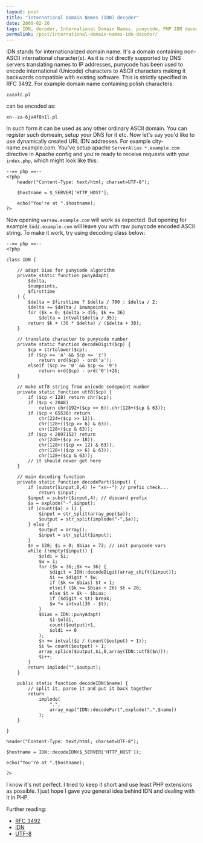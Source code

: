 ```yaml
---
layout: post
title: "International Domain Names (IDN) decoder"
date: 2009-02-26
tags: IDN, decoder, International Domain Names, punycode, PHP IDN decoder
permalink: /post/international-domain-names-idn-decoder/
---
```

IDN stands for internationalized domain name. It's a domain containing non-ASCII international character(s). As it is not directly supported by DNS servers translating names to IP addresses, punycode has been used to encode international (Unicode) characters to ASCII characters making it backwards compatible with existing software. This is strictly specified in RFC 3492. For example domain name containing polish characters:

    zażółć.pl

can be encoded as:

    xn--za-6ja4f8n1l.pl

In such form it can be used as any other ordinary ASCII domain. You can register such domeain, setup your DNS for it etc. Now let's say you'd like to use dynamically created URL IDN addresses. For example city-name.example.com. You've setup apache `ServerAlias *.example.com` directive in Apache config and you're ready to receive requests with your `index.php`, which might look like this:

    --== php ==--
    <?php
        header("Content-Type: text/html; charset=UTF-8");
    
        $hostname = $_SERVER['HTTP_HOST'];
        
        echo("You're at ".$hostname);
    ?>
    
Now opening `warsaw.example.com` will work as expected. But opening for example `łódź.example.com` will leave you with raw punycode encoded ASCII string. To make it work, try using decoding class below:

    --== php ==--
    <?php

    class IDN {

        // adapt bias for punycode algorithm
        private static function punyAdapt(
            $delta,
            $numpoints,
            $firsttime
        ) {
            $delta = $firsttime ? $delta / 700 : $delta / 2; 
            $delta += $delta / $numpoints;
            for ($k = 0; $delta > 455; $k += 36)
                $delta = intval($delta / 35);
            return $k + (36 * $delta) / ($delta + 38);
        }

        // translate character to punycode number
        private static function decodeDigit($cp) {
            $cp = strtolower($cp);
            if ($cp >= 'a' && $cp <= 'z')
                return ord($cp) - ord('a');
            elseif ($cp >= '0' && $cp <= '9')
                return ord($cp) - ord('0')+26;
        }

        // make utf8 string from unicode codepoint number
        private static function utf8($cp) {
            if ($cp < 128) return chr($cp);
            if ($cp < 2048) 
                return chr(192+($cp >> 6)).chr(128+($cp & 63));
            if ($cp < 65536) return 
                chr(224+($cp >> 12)).
                chr(128+(($cp >> 6) & 63)).
                chr(128+($cp & 63));
            if ($cp < 2097152) return 
                chr(240+($cp >> 18)).
                chr(128+(($cp >> 12) & 63)).
                chr(128+(($cp >> 6) & 63)).
                chr(128+($cp & 63));
            // it should never get here 
        }

        // main decoding function
        private static function decodePart($input) {
            if (substr($input,0,4) != "xn--") // prefix check...
                return $input;
            $input = substr($input,4); // discard prefix
            $a = explode("-",$input);
            if (count($a) > 1) {
                $input = str_split(array_pop($a));
                $output = str_split(implode("-",$a));
            } else {
                $output = array();
                $input = str_split($input);
            }
            $n = 128; $i = 0; $bias = 72; // init punycode vars
            while (!empty($input)) {
                $oldi = $i;
                $w = 1;
                for ($k = 36;;$k += 36) {
                    $digit = IDN::decodeDigit(array_shift($input));
                    $i += $digit * $w;
                    if ($k <= $bias) $t = 1;
                    elseif ($k >= $bias + 26) $t = 26;
                    else $t = $k - $bias;
                    if ($digit < $t) break;
                    $w *= intval(36 - $t);
                }
                $bias = IDN::punyAdapt(
                    $i-$oldi,
                    count($output)+1,
                    $oldi == 0
                );
                $n += intval($i / (count($output) + 1));
                $i %= count($output) + 1;
                array_splice($output,$i,0,array(IDN::utf8($n)));
                $i++;
            }
            return implode("",$output);
        }
        
        public static function decodeIDN($name) {
            // split it, parse it and put it back together
            return 
                implode(
                    ".",
                    array_map("IDN::decodePart",explode(".",$name))
                );
        }

    }

    header("Content-Type: text/html; charset=UTF-8");

    $hostname = IDN::decodeIDN($_SERVER['HTTP_HOST']);
    
    echo("You're at ".$hostname);

    ?>
    
I know it's not perfect. I tried to keep it short and use least PHP extensions as possible. I just hope I gave you general idea behind IDN and dealing with it in PHP.
    
Further reading:

* [RFC 3492](http://www.ietf.org/rfc/rfc3493.txt)
* [IDN](http://en.wikipedia.org/wiki/Internationalized_domain_name)
* [UTF-8](http://en.wikipedia.org/wiki/UTF-8)